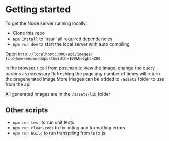 # Getting started

To get the Node server running locally:

- Clone this repo
- `npm install` to install all required dependencies
- `npm run dev` to start the local server with auto compiling

Open `http://localhost:3000/api/images?fileName=encenadaport&width=100&height=200`

in the browser / call from postman to view the image; change the query params as necessary
Refreshing the page any number of times will return the pregenerated image
More images can be added to `/assets` folder to use from the api

All generated images are in the `/assets/lib` folder

## Other scripts

- `npm run test` to run unit tests
- `npm run clean-code` to fix linting and formatting errors
- `npm run build` to run transpiling from ts to js